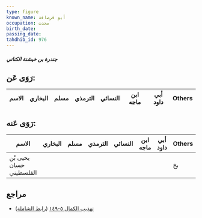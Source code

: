 ```yaml
---
type: figure
known_name: أبو قرصافة
occupation: محدث
birth_date:
passing_date:
tahdhib_id: 976
---
```

##### جندرة بن خيشنة الكناني

## رَوَى عَن:
| الاسم | البخاري | مسلم | الترمذي | النسائي | ابن ماجه | أبي داود | Others |
| ----- | ------- | ---- | ------- | ------- | -------- | -------- | ------ |
## رَوَى عَنه:
| الاسم                   | البخاري | مسلم | الترمذي | النسائي | ابن ماجه | أبي داود | Others |
| ----------------------- | ------- | ---- | ------- | ------- | -------- | -------- | ------ |
| يحيى بْن حسان الفلسطيني |         |      |         |         |          |          | بخ     |
## مراجع
- [تهذيب الكمال ٥-١٤٩](obsidian://open?vault=Tahdhib-al-Kamal&file=Figures/٩٧٦-جندرة%20بن%20خيشنة%20الكناني) ([رابط الشاملة](https://shamela.ws/book/3722/2227))